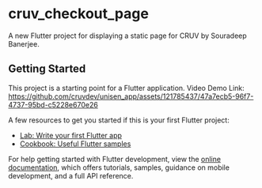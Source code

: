# cruv_checkout_page

A new Flutter project for displaying a static page for CRUV by Souradeep Banerjee.

## Getting Started

This project is a starting point for a Flutter application.
Video Demo Link: https://github.com/cruvdev/unisen_app/assets/121785437/47a7ecb5-96f7-4737-95bd-c5228e670e26

A few resources to get you started if this is your first Flutter project:

- [Lab: Write your first Flutter app](https://docs.flutter.dev/get-started/codelab)
- [Cookbook: Useful Flutter samples](https://docs.flutter.dev/cookbook)

For help getting started with Flutter development, view the
[online documentation](https://docs.flutter.dev/), which offers tutorials,
samples, guidance on mobile development, and a full API reference.
